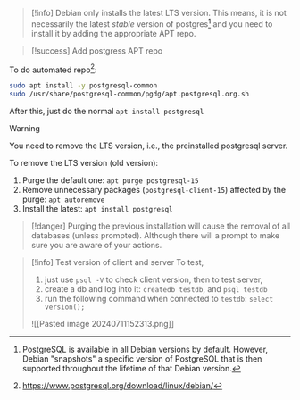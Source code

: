 >[!info] Debian only installs the latest LTS version.
>This means, it is not necessarily the latest *stable* version of postgres[^1] and you need to install it by adding the appropriate APT repo.

>[!success] Add postgress APT repo

To do automated repo[^2]:
```bash
sudo apt install -y postgresql-common  
sudo /usr/share/postgresql-common/pgdg/apt.postgresql.org.sh
```

After this, just do the normal `apt install postgresql`

>[!warning]
>You need to remove the LTS version, i.e., the preinstalled postgresql server.

To remove the LTS version (old version):
1. Purge the default one: `apt purge postgresql-15`
2. Remove unnecessary packages (`postgresql-client-15`) affected by the purge: `apt autoremove`
3. Install the latest: `apt install postgresql`

>[!danger]
>Purging the previous installation will cause the removal of all databases (unless prompted). Although there will a prompt to make sure you are aware of your actions.

>[!info] Test version of client and server
>To test,
>1. just use `psql -V` to check client version, then to test server, 
>2. create a db and log into it: `createdb testdb`, and `psql testdb`
>3. run the following command when connected to `testdb`: `select version();`
>
>![[Pasted image 20240711152313.png]]

[^1]: PostgreSQL is available in all Debian versions by default. However, Debian "snapshots" a specific version of PostgreSQL that is then supported throughout the lifetime of that Debian version.
[^2]: https://www.postgresql.org/download/linux/debian/
